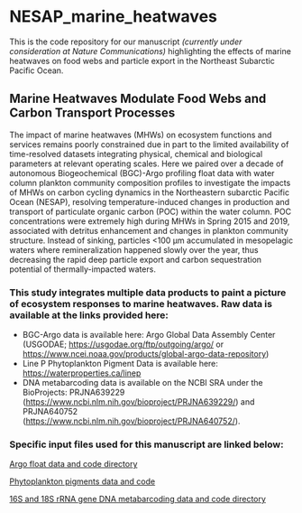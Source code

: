 # NESAP_marine_heatwaves
This is the code repository for our manuscript _(currently under consideration at Nature Communications)_ highlighting the effects of marine heatwaves on food webs and particle export in the Northeast Subarctic Pacific Ocean.

## Marine Heatwaves Modulate Food Webs and Carbon Transport Processes

The impact of marine heatwaves (MHWs) on ecosystem functions and services remains poorly constrained due in part to the limited availability of time-resolved datasets integrating physical, chemical and biological parameters at relevant operating scales. Here we paired over a decade of autonomous Biogeochemical (BGC)-Argo profiling float data with water column plankton community composition profiles to investigate the impacts of MHWs on carbon cycling dynamics in the Northeastern subarctic Pacific Ocean (NESAP), resolving temperature-induced changes in production and transport of particulate organic carbon (POC) within the water column. POC concentrations were extremely high during MHWs in Spring 2015 and 2019, associated with detritus enhancement and changes in plankton community structure. Instead of sinking, particles <100 µm accumulated in mesopelagic waters where remineralization happened slowly over the year, thus decreasing the rapid deep particle export and carbon sequestration potential of thermally-impacted waters.

### This study integrates multiple data products to paint a picture of ecosystem responses to marine heatwaves. Raw data is available at the links provided here:
- BGC-Argo data is available here: Argo Global Data Assembly Center (USGODAE; https://usgodae.org/ftp/outgoing/argo/ or https://www.ncei.noaa.gov/products/global-argo-data-repository)
- Line P Phytoplankton Pigment Data is available here: https://waterproperties.ca/linep
- DNA metabarcoding data is available on the NCBI SRA under the BioProjects: PRJNA639229 (https://www.ncbi.nlm.nih.gov/bioproject/PRJNA639229/) and PRJNA640752 (https://www.ncbi.nlm.nih.gov/bioproject/PRJNA640752/).


### Specific input files used for this manuscript are linked below:

[Argo float data and code directory](https://github.com/hallamlab/NESAP_marine_heatwaves/tree/main/argo/)

[Phytoplankton pigments data and code](https://github.com/hallamlab/NESAP_marine_heatwaves/tree/main/pigments)

[16S and 18S rRNA gene DNA metabarcoding data and code directory](https://github.com/hallamlab/NESAP_marine_heatwaves/tree/main/metabarcoding) 

